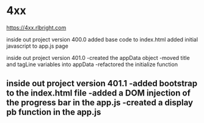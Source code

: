 # 4xx
https://4xx.rlbright.com

inside out project version 400.0
added base code to index.html
added initial javascript to app.js page 


inside out project version 401.0
 -created the appData object
 -moved title and tagLine variables into appData
 -refactored the initialize function 
 
 inside out project version 401.1
 -added bootstrap to the index.html file
 -added a DOM injection of the progress bar in the app.js
 -created a display pb function in the app.js 
 -
 
 
 